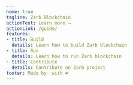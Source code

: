```yaml
---
home: true
tagline: Zarb Blockchain
actionText: Learn more →
actionLink: /guide/
features:
- title: Build
  details: Learn how to build Zarb blockchain
- title: Run
  details: Learn how to run Zarb blockchain
- title: Contribute
  details: Contribute on Zarb project
footer: Made by  with ❤️
---
```



